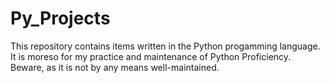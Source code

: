 # Py_Projects
This repository contains items written in the Python progamming language. It is moreso for my practice and maintenance of Python Proficiency. Beware, as it is not by any means well-maintained.
